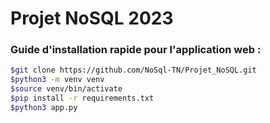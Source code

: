 # Projet NoSQL 2023

### Guide d'installation rapide pour l'application web :
```bash
$git clone https://github.com/NoSql-TN/Projet_NoSQL.git
$python3 -m venv venv
$source venv/bin/activate
$pip install -r requirements.txt
$python3 app.py
```
